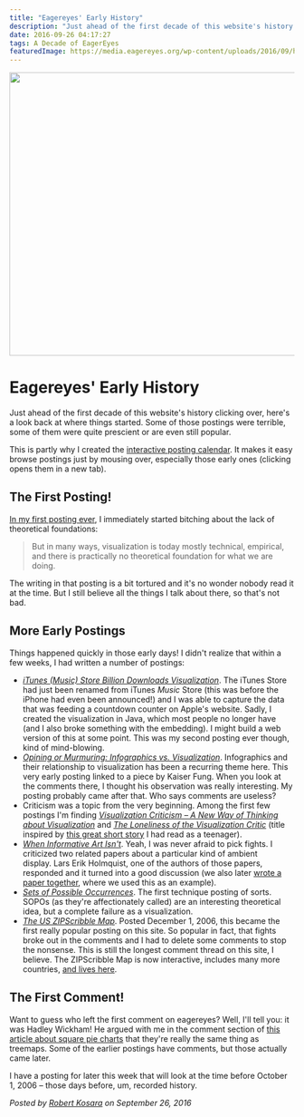 ```yaml
---
title: "Eagereyes' Early History"
description: "Just ahead of the first decade of this website's history clicking over, here's a look back at where things started. Some of those postings were terrible, some of them were quite prescient or are even still popular."
date: 2016-09-26 04:17:27
tags: A Decade of EagerEyes
featuredImage: https://media.eagereyes.org/wp-content/uploads/2016/09/history-teaser.jpg
---
```


<p align="center"><img src="https://media.eagereyes.org/wp-content/uploads/2016/09/history-teaser.jpg" width="720" height="500" /></p>

# Eagereyes' Early History

Just ahead of the first decade of this website's history clicking over, here's a look back at where things started. Some of those postings were terrible, some of them were quite prescient or are even still popular.

This is partly why I created the <a href="https://eagereyes.org/blog-calendar">interactive posting calendar</a>. It makes it easy browse postings just by mousing over, especially those early ones (clicking opens them in a new tab).

## The First Posting!

<a href="https://eagereyes.org/blog/2006/taking-visualization-to-the-next-level">In my first posting ever</a>, I immediately started bitching about the lack of theoretical foundations:

>	But in many ways, visualization is today mostly technical, empirical, and there is practically no theoretical foundation for what we are doing.

The writing in that posting is a bit tortured and it's no wonder nobody read it at the time. But I still believe all the things I talk about there, so that's not bad.

## More Early Postings

Things happened quickly in those early days! I didn't realize that within a few weeks, I had written a number of postings:

<ul>
    <li><a href="https://eagereyes.org/applications/itunes-billion-song-downloads"><em>iTunes (Music) Store Billion Downloads Visualization</em></a>. The iTunes Store had just been renamed from iTunes <em>Music</em> Store (this was before the iPhone had even been announced!) and I was able to capture the data that was feeding a countdown counter on Apple's website. Sadly, I created the visualization in Java, which most people no longer have (and I also broke something with the embedding). I might build a web version of this at some point. This was my second posting ever though, kind of mind-blowing.</li>
    <li><em><a href="https://eagereyes.org/blog/2006/opining-or-murmuring">Opining or Murmuring: Infographics vs. Visualization</a></em>. Infographics and their relationship to visualization has been a recurring theme here. This very early posting linked to a piece by Kaiser Fung. When you look at the comments there, I thought his observation was really interesting. My posting probably came after that. Who says comments are useless?</li>
    <li>Criticism was a topic from the very beginning. Among the first few postings I'm finding <em><a href="https://eagereyes.org/criticism/visualization-criticism">Visualization Criticism – A New Way of Thinking about Visualization</a></em> and <em><a href="https://eagereyes.org/blog/2006/loneliness-of-the-visualization-critic">The Loneliness of the Visualization Critic</a></em> (title inspired by <a href="https://en.wikipedia.org/wiki/The_Loneliness_of_the_Long-Distance_Runner">this great short story</a> I had read as a teenager).</li>
    <li><a href="https://eagereyes.org/criticism/informative-art"><em>When Informative Art Isn't</em></a>. Yeah, I was never afraid to pick fights. I criticized two related papers about a particular kind of ambient display. Lars Erik Holmquist, one of the authors of those papers, responded and it turned into a good discussion (we also later <a href="https://eagereyes.org/papers/vis-criticism">wrote a paper together</a>, where we used this as an example).</li>
    <li><a href="https://eagereyes.org/techniques/sets-of-possible-occurrences"><em>Sets of Possible Occurrences</em></a>. The first technique posting of sorts. SOPOs (as they're affectionately called) are an interesting theoretical idea, but a complete failure as a visualization.</li>
    <li><a href="https://eagereyes.org/zipscribble-maps/united-states"><em>The US ZIPScribble Map</em></a>. Posted December 1, 2006, this became the first really popular posting on this site. So popular in fact, that fights broke out in the comments and I had to delete some comments to stop the nonsense. This is still the longest comment thread on this site, I believe. The ZIPScribble Map is now interactive, includes many more countries, <a href="https://eagereyes.org/zipscribble-map">and lives here</a>.</li>
</ul>

## The First Comment!

Want to guess who left the first comment on eagereyes? Well, I'll tell you: it was Hadley Wickham! He argued with me in the comment section of <a href="https://eagereyes.org/techniques/square-pie-charts">this article about square pie charts</a> that they're really the same thing as treemaps. Some of the earlier postings have comments, but those actually came later.

I have a posting for later this week that will look at the time before October 1, 2006 – those days before, um, recorded history.


_Posted by <a href="/about">Robert Kosara</a> on September 26, 2016_


